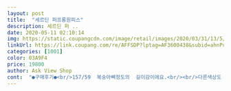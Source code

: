 ```yaml
---
layout: post 
title:  "세르딘 퍼프롱원피스" 
description: 세르딘 퍼 ..
date: 2020-05-11 02:10:14 
img: https://static.coupangcdn.com/image/retail/images/2020/03/31/13/5/ace15481-8173-480b-aa0e-fd16497cf06a.jpg 
linkUrl: https://link.coupang.com/re/AFFSDP?lptag=AF3600438&subid=ahnPublicAsk&pageKey=1422003929&itemId=2460669163&vendorItemId=70454173674&traceid=V0-113-9762b5a8389e0dc6 
categories: [1001] 
color: 03A9F4 
price: 19800 
author: Ask View Shop 
cont:  "●구매후기●<br/>157/59  복숭아뼈정도의  길이감이에요.<br/><br/>다른색상도 하낟니 구입할까 생각중이에요~<br/>롱 길이 워낙 좋아해서 딱 맘에 들어요<br/>베이지 구입했는데 블랙도 구입할려구요^^<br/>상품평 몇개 없어 고민 잠시했지만<br/>옷 받자마자  맘에 드네요<br/>재질도 좋고 사이즈도 넉넉하니 편해요<br/>천도 괜찮고,  시원하게 잘입을것같아요.<br/><br/>키는 작지만 롱을 좋아하는 편이라   길이감좋네요.<br/><br/>" 
---
```

